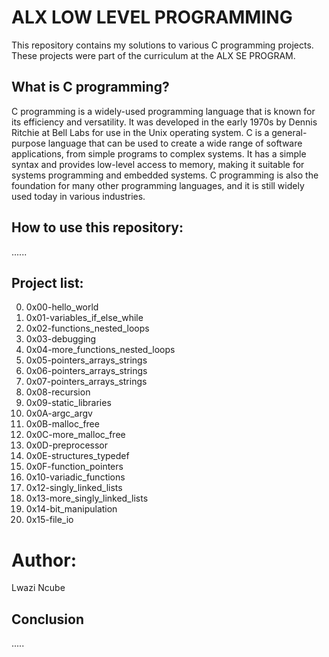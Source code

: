 # ALX LOW LEVEL PROGRAMMING

This repository contains my solutions to various C programming projects. These projects were part of the curriculum at the ALX SE PROGRAM.

## What is C programming?

C programming is a widely-used programming language that is known for its efficiency and versatility. It was developed in the early 1970s by Dennis Ritchie at Bell Labs for use in the Unix operating system. C is a general-purpose language that can be used to create a wide range of software applications, from simple programs to complex systems. It has a simple syntax and provides low-level access to memory, making it suitable for systems programming and embedded systems. C programming is also the foundation for many other programming languages, and it is still widely used today in various industries.

## How to use this repository:
......

## Project list:

0. 0x00-hello_world
1. 0x01-variables_if_else_while
2. 0x02-functions_nested_loops
3. 0x03-debugging
4. 0x04-more_functions_nested_loops
5. 0x05-pointers_arrays_strings
6. 0x06-pointers_arrays_strings
7. 0x07-pointers_arrays_strings
8. 0x08-recursion
9. 0x09-static_libraries
10. 0x0A-argc_argv
11. 0x0B-malloc_free
12. 0x0C-more_malloc_free
13. 0x0D-preprocessor
14. 0x0E-structures_typedef
15. 0x0F-function_pointers
16. 0x10-variadic_functions
17. 0x12-singly_linked_lists
18. 0x13-more_singly_linked_lists
19. 0x14-bit_manipulation
20. 0x15-file_io

# Author:
Lwazi Ncube

## Conclusion
.....

